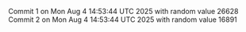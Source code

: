 Commit 1 on Mon Aug  4 14:53:44 UTC 2025 with random value 26628
Commit 2 on Mon Aug  4 14:53:44 UTC 2025 with random value 16891
